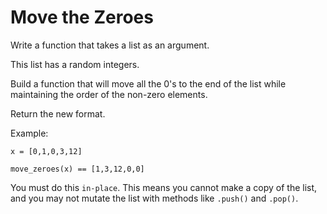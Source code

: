 Move the Zeroes
===============

Write a function that takes a list as an argument.

This list has a random integers.

Build a function that will move all the 0's to the end of the list
while maintaining the order of the non-zero elements.

Return the new format.

Example:
```
x = [0,1,0,3,12]

move_zeroes(x) == [1,3,12,0,0]
```

You must do this `in-place`. This means you cannot make a copy of
the list, and you may not mutate the list with methods like
`.push()` and `.pop()`.

